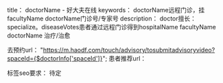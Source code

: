 title： doctorName - 好大夫在线
keywords： doctorName远程门诊，挂facultyName doctorName门诊号/专家号
description： doctor擅长：specialize。diseaseVotes患者通过远程门诊得到hospitalName facultyName doctorName 治疗/治愈

去预约url：
"https://m.haodf.com/touch/advisory/tosubmitadvisoryvideo?spaceId={$doctorInfo['spaceId']}";
患者推荐url：



标签seo要求： 待定